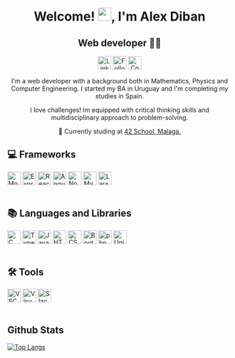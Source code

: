 <h1 align="center">Welcome! <img src="https://github.com/abdoachhoubi/abdoachhoubi/blob/main/gifs/Hi.gif" width="30">, I'm Alex Diban</h1>

<h2 align="center">Web developer 👨‍💻</h2>
 
<p align="center">
  <a href="https://www.linkedin.com/in/alex-n-diban-iriarte-a24223228/">
	  <img src="https://img.shields.io/badge/-LinkedIn-2975FE?style=for-the-badge&logo=LinkedIn&logoColor=2975FE&labelColor=black" alt="LinkedIn" title="Visit my LinkedIn" height="30"></a>
   <a href="https://github.com/aNeptuno?tab=followers">
	  <img src="https://img.shields.io/badge/-Github-777BB4?style=for-the-badge&logo=github&&logoColor=777BB4&labelColor=black" alt="Followers" title="Follow me on Github" height="30"></a>
  <a href="mailto:iriarte.alex77@gmail.com">
	  <img src="https://img.shields.io/badge/-Gmail-A8B9CC?style=for-the-badge&logo=gmail&&logoColor=A8B9CC&labelColor=black" alt="Contact me" title="Contact me" height="30"></a>
</p>

<p align="center"> I'm a web developer with a background both in Mathematics, Physics and Computer Engineering. I started my BA in Uruguay and I'm completing my studies in Spain.</p>
<p align="center"> I love challenges! Im equipped with critical thinking skills and multidisciplinary approach to problem-solving. </p>
<p align="center"> 🌱 Currently studing at <a href="https://www.fundaciontelefonica.com/empleabilidad/campus-42/">42 School, Malaga.</a></p>

## 💻 Frameworks
<div>
  <img alt="MongoDB" src="https://img.shields.io/badge/MongoDB-47A248?style=for-the-badge&logo=mongodb&logoColor=47A248&labelColor=black"  height="30">
  <img alt="Express" src="https://img.shields.io/badge/Express-grey?style=for-the-badge&logo=express&logoColor=grey&labelColor=black" height="30">
  <img alt="React" src="https://img.shields.io/badge/React-61DAFB?style=for-the-badge&logo=react&logoColor=61DAFB&labelColor=black" height="30">
  <img alt="Angular" src="https://img.shields.io/badge/Angular-E23237?style=for-the-badge&logo=angular&logoColor=E23237&labelColor=black" height="30">
  <img alt="Node.js" src="https://img.shields.io/badge/Node.js-339933?style=for-the-badge&logo=nodedotjs&logoColor=339933&labelColor=black" height="30">
  <img alt="MySQL" src="https://img.shields.io/badge/MySQL-4479A1?style=for-the-badge&logo=mysql&logoColor=4479A1&labelColor=black" height="30">
  <img alt="Laravel" src="https://img.shields.io/badge/Laravel-FF2D20?style=for-the-badge&logo=laravel&logoColor=FF2D20&labelColor=black" height="30">
</div>
<br>

## 📚 Languages and Libraries
<div> 
  <img alt="C" src="https://img.shields.io/badge/C-A8B9CC?style=for-the-badge&logo=c&logoColor=A8B9CC&labelColor=black" height="30">
  <img alt="Typescript" src="https://img.shields.io/badge/Typescript-3178C6?style=for-the-badge&logo=typescript&logoColor=3178C6&labelColor=black" height="30">
  <img alt="Javascript" src="https://img.shields.io/badge/JS-F3DF49?style=for-the-badge&logo=javascript&logoColor=F3DF49&labelColor=black" height="30">
  <img alt="HTML" src="https://img.shields.io/badge/HTML-E34F26?style=for-the-badge&logo=html5&logoColor=E34F26&labelColor=black" height="30">
  <img alt="CSS" src="https://img.shields.io/badge/CSS-1572B6?style=for-the-badge&logo=css3&logoColor=1572B6&labelColor=black" height="30">
  <img alt="Bootstrap" src="https://img.shields.io/badge/Bootstrap-7952B3?style=for-the-badge&logo=bootstrap&logoColor7952B3&labelColor=black" height="30">  
  <img alt="php" src="https://img.shields.io/badge/php-777BB4?style=for-the-badge&logo=php&logoColor=777BB4&labelColor=black" height="30">
  <img alt="Unix" src="https://img.shields.io/badge/Unix (shell scripting)-grey?style=for-the-badge&logo=linux&logoColor=grey&labelColor=black" height="30"> 
</div>
<br>

## 🛠️ Tools
<div> 
  <img alt="VSCode" src="https://img.shields.io/badge/VSCode-007ACC?style=for-the-badge&logo=visualstudiocode&logoColor=007ACC&labelColor=black" height="30">
  <img alt="Visual Studio" src="https://img.shields.io/badge/Visual Studio-5C2D91?style=for-the-badge&logo=visualstudio&logoColor=5C2D91&labelColor=black" height="30">
  <img alt="Slack" src="https://img.shields.io/badge/Slack-4A154B?style=for-the-badge&logo=slack&logoColor=4A154B&labelColor=black" height="30">
</div>
<br>

## Github Stats
[![Top Langs](https://github-readme-stats.vercel.app/api/top-langs/?style=for-the-badge&username=aNeptuno&layout=compact&theme=dark&locale=en)](https://github.com/anuraghazra/github-readme-stats)

